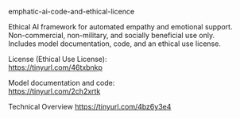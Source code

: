 

emphatic-ai-code-and-ethical-licence

Ethical AI framework for automated empathy and emotional support.  
Non-commercial, non-military, and socially beneficial use only.  
Includes model documentation, code, and an ethical use license.

License (Ethical Use License):  
https://tinyurl.com/46txbnkp

Model documentation and code:  
https://tinyurl.com/2ch2xrtk

Technical Overview
https://tinyurl.com/4bz6y3e4


